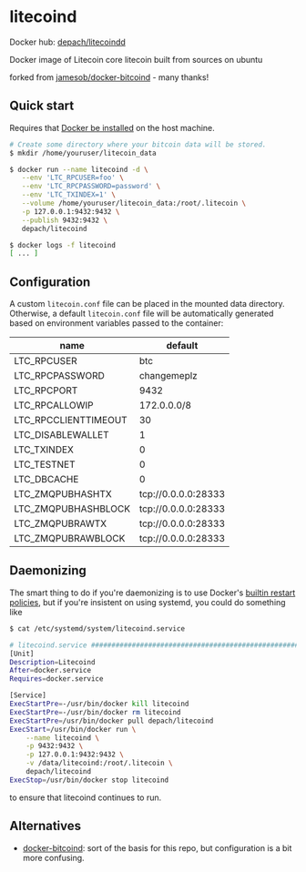# litecoind

Docker hub: [depach/litecoindd](https://hub.docker.com/r/depach/litecoind)

Docker image of Litecoin core litecoin built from sources on ubuntu

forked from [jamesob/docker-bitcoind](https://github.com/jamesob/docker-bitcoind) - many thanks!

## Quick start

Requires that [Docker be installed](https://docs.docker.com/install/) on the host machine.

```bash
# Create some directory where your bitcoin data will be stored.
$ mkdir /home/youruser/litecoin_data

$ docker run --name litecoind -d \
   --env 'LTC_RPCUSER=foo' \
   --env 'LTC_RPCPASSWORD=password' \
   --env 'LTC_TXINDEX=1' \
   --volume /home/youruser/litecoin_data:/root/.litecoin \
   -p 127.0.0.1:9432:9432 \
   --publish 9432:9432 \
   depach/litecoind

$ docker logs -f litecoind
[ ... ]
```


## Configuration

A custom `litecoin.conf` file can be placed in the mounted data directory.
Otherwise, a default `litecoin.conf` file will be automatically generated based
on environment variables passed to the container:

| name | default |
| ---- | ------- |
| LTC_RPCUSER | btc |
| LTC_RPCPASSWORD | changemeplz |
| LTC_RPCPORT | 9432 |
| LTC_RPCALLOWIP | 172.0.0.0/8 |
| LTC_RPCCLIENTTIMEOUT | 30 |
| LTC_DISABLEWALLET | 1 |
| LTC_TXINDEX | 0 |
| LTC_TESTNET | 0 |
| LTC_DBCACHE | 0 |
| LTC_ZMQPUBHASHTX | tcp://0.0.0.0:28333 |
| LTC_ZMQPUBHASHBLOCK | tcp://0.0.0.0:28333 |
| LTC_ZMQPUBRAWTX | tcp://0.0.0.0:28333 |
| LTC_ZMQPUBRAWBLOCK | tcp://0.0.0.0:28333 |


## Daemonizing

The smart thing to do if you're daemonizing is to use Docker's [builtin
restart
policies](https://docs.docker.com/config/containers/start-containers-automatically/#use-a-restart-policy),
but if you're insistent on using systemd, you could do something like

```bash
$ cat /etc/systemd/system/litecoind.service

# litecoind.service #######################################################################
[Unit]
Description=Litecoind
After=docker.service
Requires=docker.service

[Service]
ExecStartPre=-/usr/bin/docker kill litecoind
ExecStartPre=-/usr/bin/docker rm litecoind
ExecStartPre=/usr/bin/docker pull depach/litecoind
ExecStart=/usr/bin/docker run \
    --name litecoind \
    -p 9432:9432 \
    -p 127.0.0.1:9432:9432 \
    -v /data/litecoind:/root/.litecoin \
    depach/litecoind
ExecStop=/usr/bin/docker stop litecoind
```

to ensure that litecoind continues to run.


## Alternatives

- [docker-bitcoind](https://github.com/kylemanna/docker-bitcoind): sort of the
  basis for this repo, but configuration is a bit more confusing.
